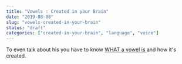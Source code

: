 ```yaml
---
title: "Vowels : Created in your Brain"
date: "2019-08-08"
slug: "vowels-created-in-your-brain"
status: "draft"
categories: ["created-in-your-brain", "language", "voice"]
---
```


<!-- wp:paragraph -->
<p>To even talk about his you have to know <a href="https://ybotman.com/what-is-a-vowel/">WHAT a vowel is </a>and how it's created.</p>
<!-- /wp:paragraph -->

<!-- wp:paragraph -->
<p></p>
<!-- /wp:paragraph -->
